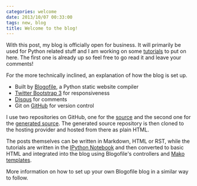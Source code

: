 ```yaml
---
categories: welcome
date: 2013/10/07 00:33:00
tags: new, blog
title: Welcome to the blog!
---
```


With this post, my blog is officially open for business. It will primarily be
used for Python related stuff and I am working on some [tutorials](/tutorials)
to put on here. The first one is already up so feel free to go read it and
leave your comments!

For the more technically inclined, an explanation of how the blog is set up.

* Built by [Blogofile](http://www.blogofile.com/), a Python static website
  compiler
* [Twitter Bootstrap 3](http://getbootstrap.com/) for responsiveness
* [Disqus](http://disqus.com/) for comments
* Git on [GitHub](https://github.com/) for version control

I use two repositories on GitHub, one for the
[source](https://github.com/nightmarebadger/my_blog) and the second one for the
[generated source](https://github.com/nightmarebadger/my_blog_generated). The
generated source repository is then cloned to the hosting provider and hosted
from there as plain HTML.

The posts themselves can be written in Markdown, HTML or RST, while the
tutorials are written in the [IPython
Notebook](http://ipython.org/notebook.html) and then converted to basic HTML
and integrated into the blog using Blogofile's controllers and [Mako
templates](http://www.makotemplates.org/).

More information on how to set up your own Blogofile blog in a similar way to
follow.

